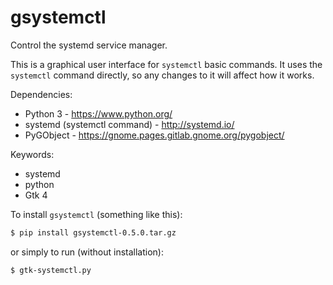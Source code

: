 # gsystemctl
Control the systemd service manager.

This is a graphical user interface for `systemctl` basic commands.
It uses the `systemctl` command directly, so any changes to it will affect how it works.

Dependencies:
- Python 3 - https://www.python.org/
- systemd (systemctl command) - http://systemd.io/
- PyGObject - https://gnome.pages.gitlab.gnome.org/pygobject/

Keywords:
- systemd
- python
- Gtk 4

To install `gsystemctl` (something like this):
```bash
$ pip install gsystemctl-0.5.0.tar.gz
```
or simply to run (without installation):
```bash
$ gtk-systemctl.py
```
